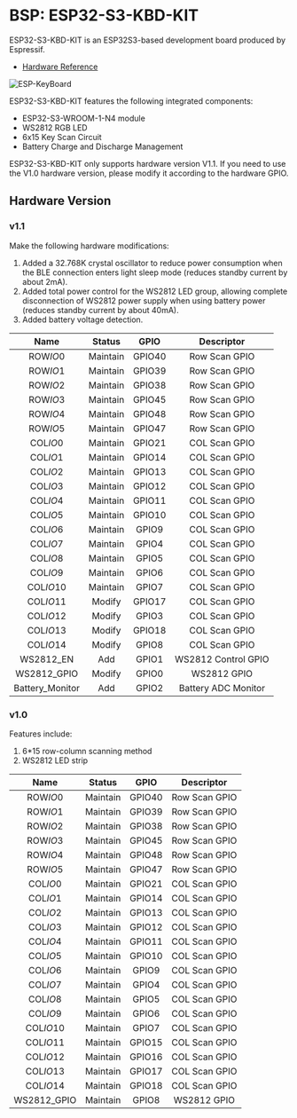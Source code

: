 # BSP: ESP32-S3-KBD-KIT

ESP32-S3-KBD-KIT is an ESP32S3-based development board produced by Espressif.
* [Hardware Reference](https://oshwhub.com/esp-college/esp-keyboard)

![ESP-KeyBoard](https://dl.espressif.com/esp-iot-solution/static/keyboard.jpg)

ESP32-S3-KBD-KIT features the following integrated components:

* ESP32-S3-WROOM-1-N4 module
* WS2812 RGB LED
* 6x15 Key Scan Circuit
* Battery Charge and Discharge Management

ESP32-S3-KBD-KIT only supports hardware version V1.1. If you need to use the V1.0 hardware version, please modify it according to the hardware GPIO.

## Hardware Version

### v1.1

Make the following hardware modifications:
1. Added a 32.768K crystal oscillator to reduce power consumption when the BLE connection enters light sleep mode (reduces standby current by about 2mA).
2. Added total power control for the WS2812 LED group, allowing complete disconnection of WS2812 power supply when using battery power (reduces standby current by about 40mA).
3. Added battery voltage detection.

|      Name       |  Status  |  GPIO  |     Descriptor      |
| :-------------: | :------: | :----: | :-----------------: |
|    ROW*IO*0     | Maintain | GPIO40 |    Row Scan GPIO    |
|    ROW*IO*1     | Maintain | GPIO39 |    Row Scan GPIO    |
|    ROW*IO*2     | Maintain | GPIO38 |    Row Scan GPIO    |
|    ROW*IO*3     | Maintain | GPIO45 |    Row Scan GPIO    |
|    ROW*IO*4     | Maintain | GPIO48 |    Row Scan GPIO    |
|    ROW*IO*5     | Maintain | GPIO47 |    Row Scan GPIO    |
|    COL*IO*0     | Maintain | GPIO21 |    COL Scan GPIO    |
|    COL*IO*1     | Maintain | GPIO14 |    COL Scan GPIO    |
|    COL*IO*2     | Maintain | GPIO13 |    COL Scan GPIO    |
|    COL*IO*3     | Maintain | GPIO12 |    COL Scan GPIO    |
|    COL*IO*4     | Maintain | GPIO11 |    COL Scan GPIO    |
|    COL*IO*5     | Maintain | GPIO10 |    COL Scan GPIO    |
|    COL*IO*6     | Maintain | GPIO9  |    COL Scan GPIO    |
|    COL*IO*7     | Maintain | GPIO4  |    COL Scan GPIO    |
|    COL*IO*8     | Maintain | GPIO5  |    COL Scan GPIO    |
|    COL*IO*9     | Maintain | GPIO6  |    COL Scan GPIO    |
|    COL*IO*10    | Maintain | GPIO7  |    COL Scan GPIO    |
|    COL*IO*11    |  Modify  | GPIO17 |    COL Scan GPIO    |
|    COL*IO*12    |  Modify  | GPIO3  |    COL Scan GPIO    |
|    COL*IO*13    |  Modify  | GPIO18 |    COL Scan GPIO    |
|    COL*IO*14    |  Modify  | GPIO8  |    COL Scan GPIO    |
|    WS2812_EN    |   Add    | GPIO1  | WS2812 Control GPIO |
|   WS2812_GPIO   |  Modify  | GPIO0  |     WS2812 GPIO     |
| Battery_Monitor |   Add    | GPIO2  | Battery ADC Monitor |

### v1.0

Features include:
1. 6*15 row-column scanning method
2. WS2812 LED strip

|    Name     |  Status  |  GPIO  |  Descriptor   |
| :---------: | :------: | :----: | :-----------: |
|  ROW*IO*0   | Maintain | GPIO40 | Row Scan GPIO |
|  ROW*IO*1   | Maintain | GPIO39 | Row Scan GPIO |
|  ROW*IO*2   | Maintain | GPIO38 | Row Scan GPIO |
|  ROW*IO*3   | Maintain | GPIO45 | Row Scan GPIO |
|  ROW*IO*4   | Maintain | GPIO48 | Row Scan GPIO |
|  ROW*IO*5   | Maintain | GPIO47 | Row Scan GPIO |
|  COL*IO*0   | Maintain | GPIO21 | COL Scan GPIO |
|  COL*IO*1   | Maintain | GPIO14 | COL Scan GPIO |
|  COL*IO*2   | Maintain | GPIO13 | COL Scan GPIO |
|  COL*IO*3   | Maintain | GPIO12 | COL Scan GPIO |
|  COL*IO*4   | Maintain | GPIO11 | COL Scan GPIO |
|  COL*IO*5   | Maintain | GPIO10 | COL Scan GPIO |
|  COL*IO*6   | Maintain | GPIO9  | COL Scan GPIO |
|  COL*IO*7   | Maintain | GPIO4  | COL Scan GPIO |
|  COL*IO*8   | Maintain | GPIO5  | COL Scan GPIO |
|  COL*IO*9   | Maintain | GPIO6  | COL Scan GPIO |
|  COL*IO*10  | Maintain | GPIO7  | COL Scan GPIO |
|  COL*IO*11  | Maintain | GPIO15 | COL Scan GPIO |
|  COL*IO*12  | Maintain | GPIO16 | COL Scan GPIO |
|  COL*IO*13  | Maintain | GPIO17 | COL Scan GPIO |
|  COL*IO*14  | Maintain | GPIO18 | COL Scan GPIO |
| WS2812_GPIO | Maintain | GPIO8  |  WS2812 GPIO  |